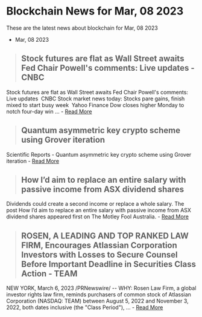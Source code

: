 # Blockchain News for Mar, 08 2023
These are the latest news about blockchain for Mar, 08 2023
- Mar, 08 2023
> ## Stock futures are flat as Wall Street awaits Fed Chair Powell's comments: Live updates - CNBC 
 Stock futures are flat as Wall Street awaits Fed Chair Powell's comments: Live updates  CNBC
Stock market news today: Stocks pare gains, finish mixed to start busy week  Yahoo Finance
Dow closes higher Monday to notch four-day win … - [Read More](https://consent.google.com/ml?continue=https://news.google.com/rss/articles/CBMiRGh0dHBzOi8vd3d3LmNuYmMuY29tLzIwMjMvMDMvMDYvc3RvY2stbWFya2V0LXRvZGF5LWxpdmUtdXBkYXRlcy5odG1s0gFIaHR0cHM6Ly93d3cuY25iYy5jb20vYW1wLzIwMjMvMDMvMDYvc3RvY2stbWFya2V0LXRvZGF5LWxpdmUtdXBkYXRlcy5odG1s?oc%3D5&gl=FR&hl=en-US&pc=n&src=1) 
> ## Quantum asymmetric key crypto scheme using Grover iteration 
 Scientific Reports - Quantum asymmetric key crypto scheme using Grover iteration - [Read More](https://www.nature.com/articles/s41598-023-30860-0) 
> ## How I’d aim to replace an entire salary with passive income from ASX dividend shares 
 Dividends could create a second income or replace a whole salary. 
The post How I’d aim to replace an entire salary with passive income from ASX dividend shares appeared first on The Motley Fool Australia. - [Read More](https://www.fool.com.au/?p=1538561) 
> ## ROSEN, A LEADING AND TOP RANKED LAW FIRM, Encourages Atlassian Corporation Investors with Losses to Secure Counsel Before Important Deadline in Securities Class Action - TEAM 
 NEW YORK, March 6, 2023 /PRNewswire/ -- WHY: Rosen Law Firm, a global investor rights law firm, reminds purchasers of common stock of Atlassian Corporation (NASDAQ: TEAM) between August 5, 2022 and November 3, 2022, both dates inclusive (the "Class Period"), … - [Read More](https://www.prnewswire.com/news-releases/rosen-a-leading-and-top-ranked-law-firm-encourages-atlassian-corporation-investors-with-losses-to-secure-counsel-before-important-deadline-in-securities-class-action--team-301763644.html) 
